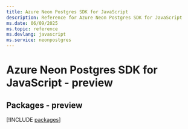 ```yaml
---
title: Azure Neon Postgres SDK for JavaScript
description: Reference for Azure Neon Postgres SDK for JavaScript
ms.date: 06/09/2025
ms.topic: reference
ms.devlang: javascript
ms.service: neonpostgres
---
```

# Azure Neon Postgres SDK for JavaScript - preview
## Packages - preview
[!INCLUDE [packages](neon-postgres-index.md)]